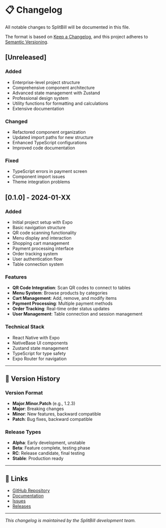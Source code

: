 # 📋 Changelog

All notable changes to SplitBill will be documented in this file.

The format is based on [Keep a Changelog](https://keepachangelog.com/en/1.0.0/),
and this project adheres to [Semantic Versioning](https://semver.org/spec/v2.0.0.html).

## [Unreleased]

### Added
- Enterprise-level project structure
- Comprehensive component architecture
- Advanced state management with Zustand
- Professional design system
- Utility functions for formatting and calculations
- Extensive documentation

### Changed
- Refactored component organization
- Updated import paths for new structure
- Enhanced TypeScript configurations
- Improved code documentation

### Fixed
- TypeScript errors in payment screen
- Component import issues
- Theme integration problems

## [0.1.0] - 2024-01-XX

### Added
- Initial project setup with Expo
- Basic navigation structure
- QR code scanning functionality
- Menu display and interaction
- Shopping cart management
- Payment processing interface
- Order tracking system
- User authentication flow
- Table connection system

### Features
- **QR Code Integration**: Scan QR codes to connect to tables
- **Menu System**: Browse products by categories
- **Cart Management**: Add, remove, and modify items
- **Payment Processing**: Multiple payment methods
- **Order Tracking**: Real-time order status updates
- **User Management**: Table connection and session management

### Technical Stack
- React Native with Expo
- NativeBase UI components
- Zustand state management
- TypeScript for type safety
- Expo Router for navigation

---

## 📝 Version History

### Version Format
- **Major.Minor.Patch** (e.g., 1.2.3)
- **Major**: Breaking changes
- **Minor**: New features, backward compatible
- **Patch**: Bug fixes, backward compatible

### Release Types
- **Alpha**: Early development, unstable
- **Beta**: Feature complete, testing phase
- **RC**: Release candidate, final testing
- **Stable**: Production ready

---

## 🔗 Links

- [GitHub Repository](https://github.com/batuhansalkim/splitbill)
- [Documentation](https://github.com/batuhansalkim/splitbill/docs)
- [Issues](https://github.com/batuhansalkim/splitbill/issues)
- [Releases](https://github.com/batuhansalkim/splitbill/releases)

---

*This changelog is maintained by the SplitBill development team.* 
